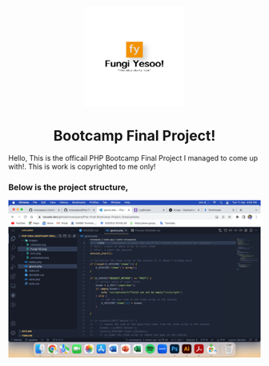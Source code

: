 <p align="center">
    <img alt="project-logo" src="./images/Fungi-02.png" width="200">
</p>

<h1 align="center"> Bootcamp Final Project! </h1>

Hello, This is the officail PHP Bootcamp Final Project I managed to come up with!.
This is work is copyrighted to me only!

### Below is the project structure,
<img alt="project-logo" src="./images/project-structure.png">